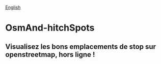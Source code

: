 [English](https://github.com/centime/hitchhickers-toolbox/blob/master/OsmAnd-hitchSpots/)

OsmAnd-hitchSpots
=================

Visualisez les bons emplacements de stop sur openstreetmap, hors ligne !
------------------------------------------------------------------------
